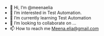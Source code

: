 - 👋 Hi, I’m @meenaelia
- 👀 I’m interested in Test Automation.
- 🌱 I’m currently learning Test Automation
- 💞️ I’m looking to collaborate on ...
- 📫 How to reach me Meena.elia@gmail.com

<!---
meenaelia/meenaelia is a ✨ special ✨ repository because its `README.md` (this file) appears on your GitHub profile.
You can click the Preview link to take a look at your changes.
--->
